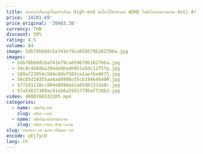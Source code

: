 ```yaml
---
title: สบายเก้าอี้นกฮูกในครัวเรือน High-end นั่งโบว์โต๊ะทํางาน ADHD โซฟาโกหกความงาม Anti Arm เก้าอี้คอมพิวเตอร์ราคาถูก Lazy
price: '10201.69'
price_original: '20403.38'
currency: THB
discount: 50%
rating: 4.5
volume: 84
image: Sdb78bb8dcba741e79ca859679b18270ba.jpg
images:
  - Sdb78bb8dcba741e79ca859679b18270ba.jpg
  - S9c8c448dba204de6ba4b951a5dc12f5fp.jpg
  - S89af23954c504c06bf503ce1aefbe0675.jpg
  - S6cb5d10355aa4ad4998c55cb19464640M.jpg
  - S772d1110cc884e889bee1a65d6131da8r.jpg
  - S7a53637309ac41eb8a19557796aff28b3.jpg
video: 4000268532105.mp4
categories:
  - name: เฟอร์นิเจอร์
    slug: เฟอร-เจอร
  - name: เฟอร์นิเจอร์สำนักงาน
    slug: เฟอร-เจอร-สำน-กงาน
slug: สบายเก-าอ-นกฮ-กในคร-วเร
encode: oEj7ycO
lang: th
---
```

  